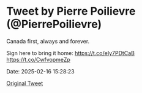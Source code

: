 # Tweet by Pierre Poilievre (@PierrePoilievre)

Canada first, always and forever. 

Sign here to bring it home: https://t.co/eIy7PDtCaB https://t.co/CwfvopmeZp

Date: 2025-02-16 15:28:23

[Original Tweet](https://x.com/PierrePoilievre/status/1891147621072261297)
